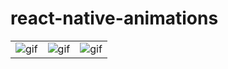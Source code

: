 # react-native-animations

<table>
<tr>
<td>
<img alt='gif' src='https://user-images.githubusercontent.com/71637814/216469832-4de5e1be-463c-4d72-81b3-9ca6d1f20f33.gif'/>
</td>
<td>
<img alt='gif' src='https://user-images.githubusercontent.com/71637814/216473048-b8c7f694-bf38-4dfa-8ea2-bf9ad9ab3ac7.gif'/>
</td>
<td>
<img alt='gif' src='https://user-images.githubusercontent.com/71637814/216469832-4de5e1be-463c-4d72-81b3-9ca6d1f20f33.gif'/>
</td>





</tr>
</table>
